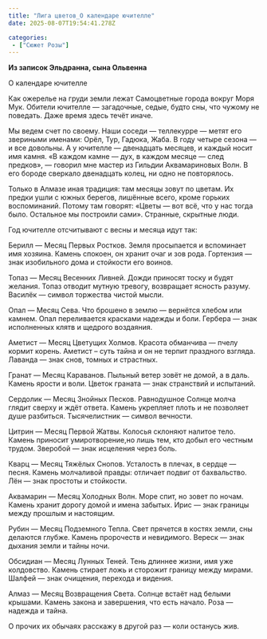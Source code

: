```yaml
---
title: "Лига цветов_О календаре ючителле"
date: 2025-08-07T19:54:41.278Z

categories:
 - ["Сюжет Розы"]
---
```


**Из записок Эльдранна, сына Ольвенна**

О календаре ючителле

Как ожерелье на груди земли лежат Самоцветные города вокруг Моря Мук.
Обители ючителле — загадочные, седые, будто сны, что чужому не поведать.
Даже время здесь течёт иначе.

Мы ведем счет по своему. Наши соседи — теллекурре — метят его звериными
именами: Орёл, Тур, Гадюка, Жаба. В году четыре сезона — и все довольны.
А у ючителле — двенадцать месяцев, и каждый носит имя камня. «В каждом
камне — дух, в каждом месяце — след предков», — говорил мне мастер из
Гильдии Аквамариновых Волн. В его бороде сверкало двенадцать колец, ни
одно не повторялось.

Только в Алмазе иная традиция: там месяцы зовут по цветам. Их предки
ушли с южных берегов, лишённые всего, кроме горьких воспоминаний. Потому
там говорят: «Цветы — вот всё, что у нас тогда было. Остальное мы
построили сами». Странные, скрытные люди.

Год ючителле отсчитывают с весны и месяца идут так:

Берилл — Месяц Первых Ростков. Земля просыпается и вспоминает имя
хозяина. Камень спокоен, он хранит очаг и зов рода. Гортензия — знак
изобильного дома и стойкости его воинов.

Топаз — Месяц Весенних Ливней. Дожди приносят тоску и будят желания.
Топаз отводит мутную тревогу, возвращает ясность разуму. Василёк —
символ торжества чистой мысли.

Опал — Месяц Сева. Что брошено в землю — вернётся хлебом или камнем.
Опал переливается красками надежды и боли. Гербера — знак исполненных
клятв и щедрого воздаяния.

Аметист — Месяц Цветущих Холмов. Красота обманчива — пчелу кормит
корень. Аметист – суть тайна и он не терпит праздного взгляда. Лаванда —
знак снов, томных и страстных.

Гранат — Месяц Караванов. Пыльный ветер зовёт не домой, а в даль. Камень
ярости и воли. Цветок граната — знак странствий и испытаний.

Сердолик — Месяц Знойных Песков. Равнодушное Солнце молча глядит сверху
и ждёт ответа. Камень укрепляет плоть и не позволяет душе разбиться.
Тысячелистник — символ вечности.

Цитрин — Месяц Первой Жатвы. Колосья склоняют налитое тело. Камень
приносит умиротворение,но лишь тем, кто добыл его честным трудом.
Зверобой — знак исцеления через боль.

Кварц — Месяц Тяжёлых Снопов. Усталость в плечах, в сердце — песня.
Камень молчаливой правды: отличает подвиг от бахвальство. Лён — знак
простоты и стойкости.

Аквамарин — Месяц Холодных Волн. Море спит, но зовет по ночам. Камень
хранит дорогу домой и имена забытых. Ирис — знак границы между прошлым и
настоящим.

Рубин — Месяц Подземного Тепла. Свет прячется в костях земли, сны
делаются глубже. Камень пророчеств и невидимого. Вереск — знак дыхания
земли и тайны ночи.

Обсидиан — Месяц Лунных Теней. Тень длиннее жизни, имя уже колдовство.
Камень стирает ложь и сторожит границу между мирами. Шалфей — знак
очищения, перехода и видения.

Алмаз — Месяц Возвращения Света. Солнце встаёт над белыми крышами.
Камень закона и завершения, что есть начало. Роза — надежда и тайна.

О прочих их обычаях расскажу в другой раз — коли останусь жив.
